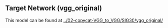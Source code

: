 ## Target Network (vgg_original)

This model can be found at [../02-copycat-VGG_to_VGG/SIG30/vgg_original/](../02-copycat-VGG_to_VGG/SIG30/vgg_original/)
